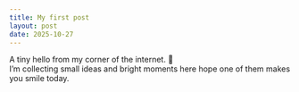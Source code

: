 ```yaml
---
title: My first post
layout: post
date: 2025-10-27
---
```

A tiny hello from my corner of the internet. 🌟  
I’m collecting small ideas and bright moments here hope one of them makes you smile today.